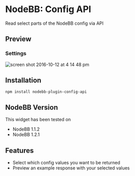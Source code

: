 # NodeBB: Config API
Read select parts of the NodeBB config via API

## Preview
### Settings
![screen shot 2016-10-12 at 4 14 48 pm](https://cloud.githubusercontent.com/assets/2993523/19331076/379b5ec8-9097-11e6-90a7-c49428555aa1.png)

## Installation
`npm install nodebb-plugin-config-api`

## NodeBB Version
This widget has been tested on
* NodeBB 1.1.2
* NodeBB 1.2.1

## Features
* Select which config values you want to be returned
* Preview an example response with your selected values
